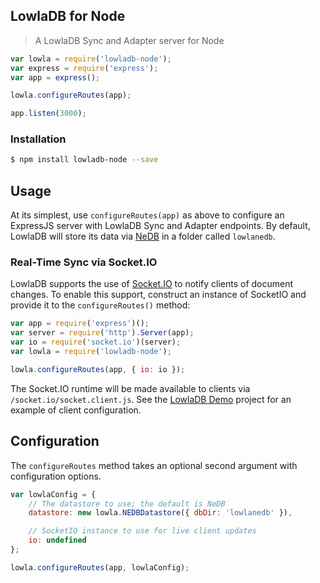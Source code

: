 
## LowlaDB for Node ##

> A LowlaDB Sync and Adapter server for Node

```js
var lowla = require('lowladb-node');
var express = require('express');
var app = express();

lowla.configureRoutes(app);

app.listen(3000);
```

### Installation ###

```bash
$ npm install lowladb-node --save
```

## Usage ##

At its simplest, use `configureRoutes(app)` as above to configure an ExpressJS server with LowlaDB Sync and Adapter
endpoints.  By default, LowlaDB will store its data via [NeDB](https://github.com/louischatriot/nedb) in a folder
called `lowlanedb`.

### Real-Time Sync via Socket.IO ###

LowlaDB supports the use of [Socket.IO](http://socket.io) to notify clients of document changes.  To enable this
support, construct an instance of SocketIO and provide it to the `configureRoutes()` method:

```js
var app = require('express')();
var server = require('http').Server(app);
var io = require('socket.io')(server);
var lowla = require('lowladb-node');

lowla.configureRoutes(app, { io: io });
```

The Socket.IO runtime will be made available to clients via `/socket.io/socket.client.js`.  See the
[LowlaDB Demo](https://github.com/lowla/lowladb-demo-node) project for an example of client configuration.

## Configuration ##

The `configureRoutes` method takes an optional second argument with configuration options.

```js
var lowlaConfig = {
    // The datastore to use; the default is NeDB
    datastore: new lowla.NEDBDatastore({ dbDir: 'lowlanedb' }),

    // SocketIO instance to use for live client updates
    io: undefined
};

lowla.configureRoutes(app, lowlaConfig);
```
